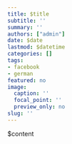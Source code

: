 ```yaml
---
title: $title
subtitle: ''
summary: ''
authors: ["admin"]
date: $date
lastmod: $datetime
categories: []
tags:
- facebook
- german
featured: no
image:
  caption: ''
  focal_point: ''
  preview_only: no
slug: ''
---
```

$content
